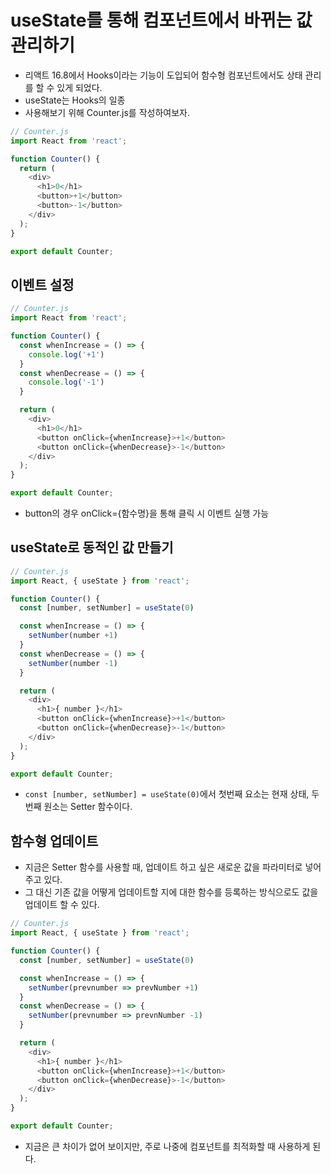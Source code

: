 # useState를 통해 컴포넌트에서 바뀌는 값 관리하기
- 리액트 16.8에서 Hooks이라는 기능이 도입되어 함수형 컴포넌트에서도 상태 관리를 할 수 있게 되었다.
- useState는 Hooks의 일종
- 사용해보기 위해 Counter.js를 작성하여보자.
```js
// Counter.js
import React from 'react';

function Counter() {
  return (
    <div>
      <h1>0</h1>
      <button>+1</button>
      <button>-1</button>
    </div>
  );
}

export default Counter;
```

## 이벤트 설정
```js
// Counter.js
import React from 'react';

function Counter() {
  const whenIncrease = () => {
    console.log('+1')
  }
  const whenDecrease = () => {
    console.log('-1')
  }

  return (
    <div>
      <h1>0</h1>
      <button onClick={whenIncrease}>+1</button>
      <button onClick={whenDecrease}>-1</button>
    </div>
  );
}

export default Counter;
```
- button의 경우 onClick={함수명}을 통해 클릭 시 이벤트 실행 가능

## useState로 동적인 값 만들기
```js
// Counter.js
import React, { useState } from 'react';

function Counter() {
  const [number, setNumber] = useState(0)

  const whenIncrease = () => {
    setNumber(number +1)
  }
  const whenDecrease = () => {
    setNumber(number -1)
  }

  return (
    <div>
      <h1>{ number }</h1>
      <button onClick={whenIncrease}>+1</button>
      <button onClick={whenDecrease}>-1</button>
    </div>
  );
}

export default Counter;
```
- `const [number, setNumber] = useState(0)`에서 첫번째 요소는 현재 상태, 두번째 원소는 Setter 함수이다.

## 함수형 업데이트
- 지금은 Setter 함수를 사용할 때, 업데이트 하고 싶은 새로운 값을 파라미터로 넣어주고 있다.
- 그 대신 기존 값을 어떻게 업데이트할 지에 대한 함수를 등록하는 방식으로도 값을 업데이트 할 수 있다.
```js
// Counter.js
import React, { useState } from 'react';

function Counter() {
  const [number, setNumber] = useState(0)

  const whenIncrease = () => {
    setNumber(prevnumber => prevNumber +1)
  }
  const whenDecrease = () => {
    setNumber(prevnumber => prevnNumber -1)
  }

  return (
    <div>
      <h1>{ number }</h1>
      <button onClick={whenIncrease}>+1</button>
      <button onClick={whenDecrease}>-1</button>
    </div>
  );
}

export default Counter;
```
- 지금은 큰 차이가 없어 보이지만, 주로 나중에 컴포넌트를 최적화할 때 사용하게 된다.